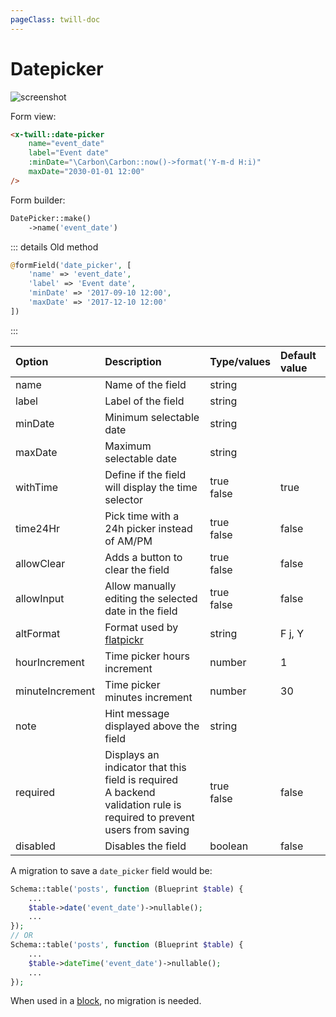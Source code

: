 ```yaml
---
pageClass: twill-doc
---
```


# Datepicker

![screenshot](/docs/_media/datepicker.png)

Form view:
```html
<x-twill::date-picker 
    name="event_date" 
    label="Event date"
    :minDate="\Carbon\Carbon::now()->format('Y-m-d H:i)"
    maxDate="2030-01-01 12:00"
/>
```

Form builder:
```php
DatePicker::make()
    ->name('event_date')
```

::: details Old method
```php
@formField('date_picker', [
    'name' => 'event_date',
    'label' => 'Event date',
    'minDate' => '2017-09-10 12:00',
    'maxDate' => '2017-12-10 12:00'
])
```
:::

| Option          | Description                                                                                                              | Type/values    | Default value |
|:----------------|:-------------------------------------------------------------------------------------------------------------------------|:---------------|:--------------|
| name            | Name of the field                                                                                                        | string         |               |
| label           | Label of the field                                                                                                       | string         |               |
| minDate         | Minimum selectable date                                                                                                  | string         |               |
| maxDate         | Maximum selectable date                                                                                                  | string         |               |
| withTime        | Define if the field will display the time selector                                                                       | true<br/>false | true          |
| time24Hr        | Pick time with a 24h picker instead of AM/PM                                                                             | true<br/>false | false         |
| allowClear      | Adds a button to clear the field                                                                                         | true<br/>false | false         |
| allowInput      | Allow manually editing the selected date in the field                                                                    | true<br/>false | false         |
| altFormat       | Format used by [flatpickr](https://flatpickr.js.org/formatting/)                                                         | string         | F j, Y        |
| hourIncrement   | Time picker hours increment                                                                                              | number         | 1             |
| minuteIncrement | Time picker minutes increment                                                                                            | number         | 30            |
| note            | Hint message displayed above the field                                                                                   | string         |               |
| required        | Displays an indicator that this field is required<br/>A backend validation rule is required to prevent users from saving | true<br/>false | false         |
| disabled        | Disables the field                                                                                                       | boolean        | false         | 


A migration to save a `date_picker` field would be:

```php
Schema::table('posts', function (Blueprint $table) {
    ...
    $table->date('event_date')->nullable();
    ...
});
// OR
Schema::table('posts', function (Blueprint $table) {
    ...
    $table->dateTime('event_date')->nullable();
    ...
});
```

When used in a [block](/block-editor/creating-a-block-editor.html), no migration is needed.
